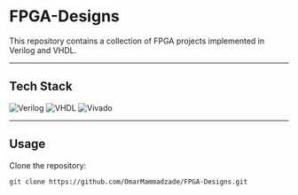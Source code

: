 # FPGA-Designs
This repository contains a collection of FPGA projects implemented in Verilog and VHDL.

---

## Tech Stack

![Verilog](https://img.shields.io/badge/HDL-Verilog-blue?logo=verilog)
![VHDL](https://img.shields.io/badge/HDL-VHDL-purple?logo=vhdl)
![Vivado](https://img.shields.io/badge/Tool-Xilinx%20Vivado-orange?logo=xilinx)

---

## Usage

Clone the repository:
```bash
git clone https://github.com/OmarMammadzade/FPGA-Designs.git  
